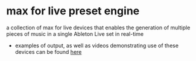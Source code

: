 # max for live preset engine

a collection of max for live devices that enables the generation of multiple pieces of music in a single Ableton Live set in real-time

- examples of output, as well as videos demonstrating use of these devices can be found [here](https://www.paulparoczai.net/#/girl-rides-bike-music-engine/)
